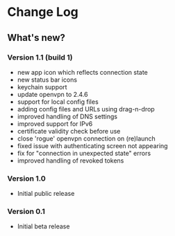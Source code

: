 #  Change Log

## What's new?

### Version 1.1 (build 1)

- new app icon which reflects connection state
- new status bar icons
- keychain support
- update openvpn to 2.4.6
- support for local config files
- adding config files and URLs using drag-n-drop
- improved handling of DNS settings
- improved support for IPv6
- certificate validity check before use
- close 'rogue' openvpn connection on (re)launch
- fixed issue with authenticating screen not appearing
- fix for "connection in unexpected state" errors
- improved handling of revoked tokens

### Version 1.0

- Initial public release

### Version 0.1

- Initial beta release

